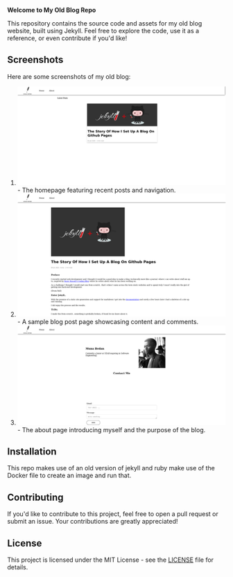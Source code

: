 **Welcome to My Old Blog Repo**

This repository contains the source code and assets for my old blog website, built using Jekyll. Feel free to explore the code, use it as a reference, or even contribute if you'd like!

## Screenshots

Here are some screenshots of my old blog:

1. ![Homepage](screenshots/Home.png) - The homepage featuring recent posts and navigation.
2. ![Blog Post](screenshots/article.png) - A sample blog post page showcasing content and comments.
3. ![About Page](screenshots/about.png) - The about page introducing myself and the purpose of the blog.

## Installation

This  repo makes use of an old version of jekyll and ruby make use of the Docker file to create an image and run that.

## Contributing

If you'd like to contribute to this project, feel free to open a pull request or submit an issue. Your contributions are greatly appreciated!

## License

This project is licensed under the MIT License - see the [LICENSE](LICENSE) file for details.

